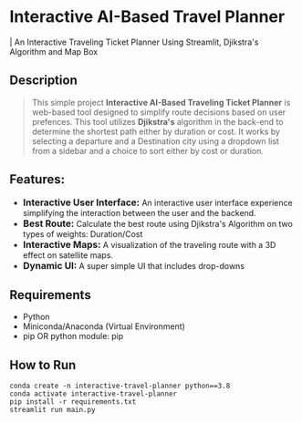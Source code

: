 # Interactive AI-Based Travel Planner
| An Interactive Traveling Ticket Planner Using Streamlit, Djikstra's Algorithm and Map Box 

## Description
> This simple project **Interactive AI-Based Traveling Ticket Planner** is web-based tool designed to simplify route decisions based on user prefences. This tool utilizes **Djikstra's** algorithm in the back-end to determine the shortest path either by duration or cost. It works by selecting a departure and a Destination city using a dropdown list from a sidebar and a choice to sort either by cost or duration. 

## Features:
- <span style="font-size: 16px; font-weight: bold;">Interactive User Interface:</span> An interactive user interface experience simplifying the interaction between the user and the backend.
- <span style="font-size: 16px; font-weight: bold;">Best Route: </span> Calculate the best route using Djikstra's Algorithm on two types of weights: Duration/Cost
- <span style="font-size: 16px; font-weight: bold;">Interactive Maps:</span> A visualization of the traveling route with a 3D effect on satellite maps.
- <span style="font-size: 16px; font-weight: bold;">Dynamic UI:</span> A super simple UI that includes drop-downs


## Requirements
- Python
- Miniconda/Anaconda (Virtual Environment)
- pip OR python module: pip

## How to Run
```
conda create -n interactive-travel-planner python==3.8
conda activate interactive-travel-planner
pip install -r requirements.txt
streamlit run main.py
```

